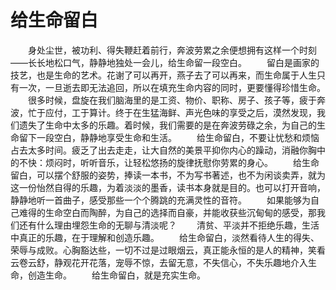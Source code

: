 # 给生命留白
　　身处尘世，被功利、得失鞭赶着前行，奔波劳累之余便想拥有这样一个时刻——长长地松口气，静静地独处一会儿，给生命留一段空白。 
　　留白是画家的技艺，也是生命的艺术。花谢了可以再开，燕子去了可以再来，而生命属于人生只有一次，一旦逝去即无法追回，所以在填充生命内容的同时，更要懂得珍惜生命。 
　　很多时候，盘旋在我们脑海里的是工资、物价、职称、房子、孩子等，疲于奔波，忙于应付，工于算计。终于在生猛海鲜、声光色味的享受之后，漠然发现，我们遗失了生命中太多的乐趣。着时候，我们需要的是在奔波劳碌之余，为自己的生命留下一段空白，静静地享受生命和生活。 
　　给生命留白，不要让忧愁和烦恼占去太多时间。疲乏了出去走走，让大自然的美景平抑你内心的躁动，消融你胸中的不快：烦闷时，听听音乐，让轻松悠扬的旋律抚慰你劳累的身心。 
　　给生命留白，可以摆个舒服的姿势，捧读一本书，不为写书著述，也不为闲谈卖弄，就为这一份怡然自得的乐趣，为着淡淡的墨香，读书本身就是目的。也可以打开音响，静静地听一首曲子，感受那些一个个腾跳的充满灵性的音符。 
　　如果能够为自己难得的生命空白而陶醉，为自己的选择而自豪，并能收获些沉甸甸的感受，那我们还有什么理由埋怨生命的无聊与清淡呢？ 
　　清贫、平淡并不拒绝乐趣，生活中真正的乐趣，在于理解和创造乐趣。 
　　给生命留白，淡然看待人生的得失、荣辱与成败。心胸豁达些，一切不过是过眼烟云，真正能永恒的是人的精神，笑看云卷云舒，静观花开花落，宠辱不惊，去留无意，不失信心，不失乐趣地介入生命，创造生命。 
　　给生命留白，就是充实生命。
 